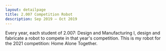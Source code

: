 ```yaml
---
layout: detailpage
title: 2.007 Competition Robot
description: Sep 2019 — Oct 2019
---
```


Every year, each student of 2.007: Design and Manufacturing I, design and fabricate a robot to compete in that year's competition. This is my robot for the 2021 competition: Home Alone Together.